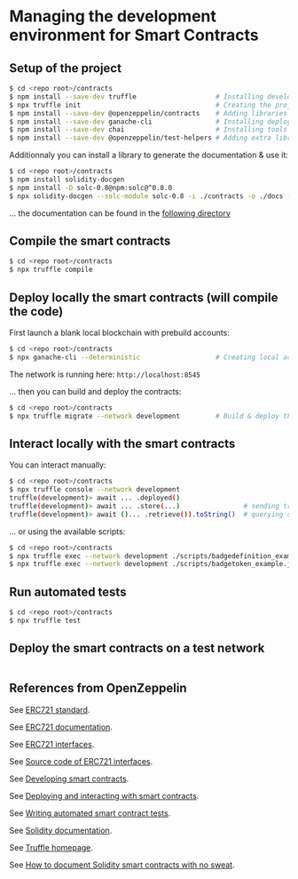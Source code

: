 # Managing the development environment for Smart Contracts

## Setup of the project
```bash
$ cd <repo root>/contracts
$ npm install --save-dev truffle                    # Installing development framework
$ npx truffle init                                  # Creating the project
$ npm install --save-dev @openzeppelin/contracts    # Adding libraries
$ npm install --save-dev ganache-cli                # Installing deployment tools
$ npm install --save-dev chai                       # Installing tools for automated tests
$ npm install --save-dev @openzeppelin/test-helpers # Adding extra libraries for automated tests
```
Additionnaly you can install a library to generate the documentation & use it:
```bash
$ cd <repo root>/contracts
$ npm install solidity-docgen
$ npm install -D solc-0.8@npm:solc@^0.8.0
$ npx solidity-docgen --solc-module solc-0.8 -i ./contracts -o ./docs -t ./docs
```
... the documentation can be found in the [following directory](./docs)

## Compile the smart contracts
```bash
$ cd <repo root>/contracts
$ npx truffle compile
```

## Deploy locally the smart contracts (will compile the code)
First launch a blank local blockchain with prebuild accounts:
```bash
$ cd <repo root>/contracts
$ npx ganache-cli --deterministic                   # Creating local accounts for testing purpose (it will lock the terminal)
```
The network is running here: `http://localhost:8545`

... then you can build and deploy the contracts:
```bash
$ cd <repo root>/contracts
$ npx truffle migrate --network development         # Build & deploy the contract 
```

## Interact locally with the smart contracts
You can interact manually:
```bash
$ cd <repo root>/contracts
$ npx truffle console --network development
truffle(development)> await ... .deployed()
truffle(development)> await ... .store(...)                # sending transaction
truffle(development)> await ()... .retrieve()).toString()  # querying state
```

... or using the available scripts:
```bash
$ cd <repo root>/contracts
$ npx truffle exec --network development ./scripts/badgedefinition_example.js
$ npx truffle exec --network development ./scripts/badgetoken_example.js
```

## Run automated tests
```bash
$ cd <repo root>/contracts
$ npx truffle test
```

## Deploy the smart contracts on a test network
```bash

```

## References from OpenZeppelin
See [ERC721 standard](https://ethereum.org/en/developers/docs/standards/tokens/erc-721).

See [ERC721 documentation](https://docs.openzeppelin.com/contracts/3.x/erc721).

See [ERC721 interfaces](https://docs.openzeppelin.com/contracts/3.x/api/token/erc721).

See [Source code of ERC721 interfaces](https://github.com/OpenZeppelin/openzeppelin-contracts/tree/master/contracts/token/ERC721).

See [Developing smart contracts](https://docs.openzeppelin.com/learn/developing-smart-contracts?pref=truffle).

See [Deploying and interacting with smart contracts](https://docs.openzeppelin.com/learn/deploying-and-interacting).

See [Writing automated smart contract tests](https://docs.openzeppelin.com/learn/writing-automated-tests).

See [Solidity documentation](https://docs.soliditylang.org/en/develop/index.html).

See [Truffle homepage](https://www.trufflesuite.com/truffle).

See [How to document Solidity smart contracts with no sweat](https://medium.com/coinmonks/how-to-document-solidity-smart-contracts-with-no-sweat-e78936ede833).